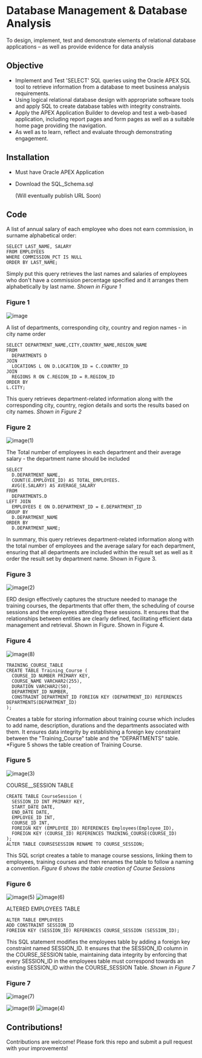 # Database Management & Database Analysis

To design, implement, test and demonstrate elements of relational database applications – as well as provide evidence for data analysis

## Objective
- Implement and Test 'SELECT' SQL queries using the Oracle APEX SQL tool to retrieve information from a database to meet business analysis requirements.
- Using logical relational database design with appropriate software tools and apply SQL to create database tables with integrity constraints.
- Apply the APEX Application Builder to develop and test a web-based application, including report pages and form pages as well as a suitable home page providing the navigation.
- As well as to learn, reflect and evaluate through demonstrating engagement.

## Installation
- Must have Oracle APEX Application 
- Download the SQL_Schema.sql

  (Will eventually publish URL Soon)

## Code 
A list of annual salary of each employee who does not earn commission, in surname alphabetical order:

```
SELECT LAST_NAME, SALARY 
FROM EMPLOYEES
WHERE COMMISSION_PCT IS NULL
ORDER BY LAST_NAME;

```
Simply put this query retrieves the last names and salaries of employees who don't have a commission percentage specified and it arranges them alphabetically by last name.
*Shown in Figure 1*

### Figure 1
![image](https://github.com/user-attachments/assets/57a50a05-d486-4e67-929c-5ef0c0b9150e)

A list of departments, corresponding city, country and region names - in city name order

```
SELECT DEPARTMENT_NAME,CITY,COUNTRY_NAME,REGION_NAME
FROM
  DEPARTMENTS D
JOIN
  LOCATIONS L ON D.LOCATION_ID = C.COUNTRY_ID
JOIN
  REGIONS R ON C.REGION_ID = R.REGION_ID
ORDER BY
L.CITY;

```
This query retrieves department-related information along with the corresponding city, country, region details and sorts the results based on city names.
*Shown in Figure 2*

### Figure 2
![image(1)](https://github.com/user-attachments/assets/84b7f3b6-cbcd-47e9-8655-e65123416529)

The Total number of employees in each department and their average salary - the department name should be included 
```
SELECT
  D.DEPARTMENT_NAME,
  COUNT(E.EMPLOYEE_ID) AS TOTAL_EMPLOYEES.
  AVG(E.SALARY) AS AVERAGE_SALARY
FROM
  DEPARTMENTS.D
LEFT JOIN
  EMPLOYEES E ON D.DEPARTMENT_ID = E.DEPARTMENT_ID
GROUP BY
  D.DEPARTMENT_NAME
ORDER BY
  D.DEPARTMENT_NAME;
```
In summary, this query retrieves department-related information along with the total number of employees and the average salary for each department, ensuring that all departments are included within the result set as well as it order the result set by department name. Shown in Figure 3.

### Figure 3
![image(2)](https://github.com/user-attachments/assets/c8278127-17f4-47c6-ab5b-a663a9d78d29)


ERD design effectively captures the structure needed to manage the training courses, the departments that offer them, the scheduling of course sessions and the employees attending these sessions. It ensures that the relationships between entities are clearly defined, facilitating efficient data management and retrieval. Shown in Figure. Shown in Figure 4.


### Figure 4
![image(8)](https://github.com/user-attachments/assets/d504e519-33ef-4ebf-af30-da2cc5e4f936)

```
TRAINING_COURSE_TABLE 
CREATE TABLE Training_Course (
  COURSE_ID NUMBER PRIMARY KEY,
  COURSE_NAME VARCHAR2(255),
  DURATION VARCHAR2(50),
  DEPARTMENT_ID NUMBER,
  CONSTRAINT DEPARTMENT_ID FOREIGN KEY (DEPARTMENT_ID) REFERENCES DEPARTMENTS(DEPARTMENT_ID)
);
```
Creates a table for storing information about training course which includes to add name, description, durations and the departments associated with them. It ensures data integrity by establishing a foreign key constraint between the "Training_Course" table and the "DEPARTMENTS" table. *Figure 5 shows the table creation of Training Course.

### Figure 5
![image(3)](https://github.com/user-attachments/assets/e730e1c0-b896-4a5c-be48-977bccc47bb9)

COURSE__SESSION TABLE
```
CREATE TABLE CourseSession (
  SESSION_ID INT PRIMARY KEY,
  START_DATE DATE,
  END_DATE DATE,
  EMPLOYEE_ID INT,
  COURSE_ID INT,
  FOREIGN KEY (EMPLOYEE_ID) REFERENCES Employees(Employee_ID),
  FOREIGN KEY (COURSE_ID) REFERENCES TRAINING_COURSE(COURSE_ID)
);
ALTER TABLE COURSESESSION RENAME TO COURSE_SESSION;
```

This SQL script creates a table to manage course sessions, linking them to employees, training courses and then renames the table to follow a naming a convention. *Figure 6 shows the table creation of Course Sessions*

### Figure 6
![image(5)](https://github.com/user-attachments/assets/a07b137b-39a3-4d33-8c95-f28d0058ea1c)
![image(6)](https://github.com/user-attachments/assets/a691b190-7355-4e8e-9fcf-34aa4e278879)

ALTERED EMPLOYEES TABLE
```
ALTER TABLE EMPLOYEES
ADD CONSTRAINT SESSION_ID
FOREIGN KEY (SESSION_ID) REFERENCES COURSE_SESSION (SESSION_ID);
```
This SQL statement modifies the employees table by adding a foreign key constraint named SESSION_ID. It ensures that the SESSION_ID column in the COURSE_SESSION table, maintaining data integrity by enforcing that every SESSION_ID in the employees table must correspond towards an existing SESSION_ID within the COURSE_SESSION Table. *Shown in Figure 7*

### Figure 7
![image(7)](https://github.com/user-attachments/assets/6a6be1f3-5308-4d3a-ae11-ee51be3ad66a)


![image(9)](https://github.com/user-attachments/assets/7436edb6-08e3-4970-9ed2-329e57913f05)
![image(4)](https://github.com/user-attachments/assets/718ecb0d-4b2d-46ae-af29-46ddd22b27e1)


## Contributions!

Contributions are welcome! 
Please fork this repo and submit a pull request with your improvements!
